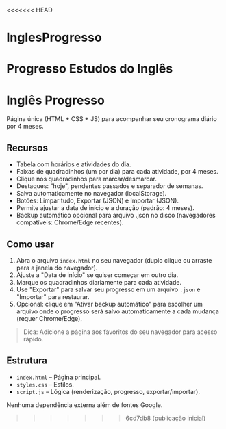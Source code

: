 <<<<<<< HEAD
# InglesProgresso
Progresso Estudos do Inglês
=======
# Inglês Progresso

Página única (HTML + CSS + JS) para acompanhar seu cronograma diário por 4 meses.

## Recursos
- Tabela com horários e atividades do dia.
- Faixas de quadradinhos (um por dia) para cada atividade, por 4 meses.
- Clique nos quadradinhos para marcar/desmarcar.
- Destaques: "hoje", pendentes passados e separador de semanas.
- Salva automaticamente no navegador (localStorage).
- Botões: Limpar tudo, Exportar (JSON) e Importar (JSON).
- Permite ajustar a data de início e a duração (padrão: 4 meses).
 - Backup automático opcional para arquivo .json no disco (navegadores compatíveis: Chrome/Edge recentes). 

## Como usar
1. Abra o arquivo `index.html` no seu navegador (duplo clique ou arraste para a janela do navegador).
2. Ajuste a "Data de início" se quiser começar em outro dia.
3. Marque os quadradinhos diariamente para cada atividade.
4. Use "Exportar" para salvar seu progresso em um arquivo `.json` e "Importar" para restaurar.
5. Opcional: clique em "Ativar backup automático" para escolher um arquivo onde o progresso será salvo automaticamente a cada mudança (requer Chrome/Edge).

> Dica: Adicione a página aos favoritos do seu navegador para acesso rápido.

## Estrutura
- `index.html` – Página principal.
- `styles.css` – Estilos.
- `script.js` – Lógica (renderização, progresso, exportar/importar).

Nenhuma dependência externa além de fontes Google.
>>>>>>> 6cd7db8 (publicação inicial)
